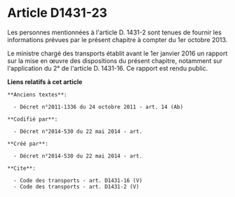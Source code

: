 # Article D1431-23

Les personnes mentionnées à l'article D. 1431-2 sont tenues de fournir les informations prévues par le présent chapitre à
compter du 1er octobre 2013. 

Le ministre chargé des transports établit avant le 1er janvier 2016 un rapport sur la mise en œuvre des dispositions du
présent chapitre, notamment sur l'application du 2° de l'article D. 1431-16. Ce rapport est rendu public.

**Liens relatifs à cet article**

	**Anciens textes**:

	  - Décret n°2011-1336 du 24 octobre 2011 - art. 14 (Ab)

	**Codifié par**:

	  - Décret n°2014-530 du 22 mai 2014 - art.

	**Créé par**:

	  - Décret n°2014-530 du 22 mai 2014 - art.

	**Cite**:

	  - Code des transports - art. D1431-16 (V)
	  - Code des transports - art. D1431-2 (V)
